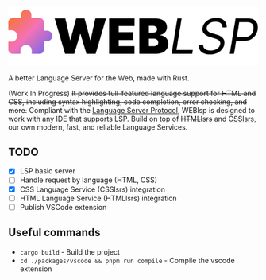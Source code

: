 <picture>
  <source media="(prefers-color-scheme: dark)" srcset="../../.github/assets/WEBlsp_logo_dark.svg" />
  <img alt="WEBlsp logo" src=".../../.github/assets/WEBlsp_logo_light.svg" />
</picture>

A better Language Server for the Web, made with Rust.

(Work In Progress) ~~It provides full-featured language support for HTML and CSS, including syntax highlighting, code completion, error checking, and more.~~ Compliant with the [Language Server Protocol](https://microsoft.github.io/language-server-protocol/), WEBlsp is designed to work with any IDE that supports LSP. Build on top of ~~HTMLlsrs~~ and [CSSlsrs](https://github.com/web-lsp/csslsrs), our own modern, fast, and reliable Language Services.

## TODO

- [x] LSP basic server
- [ ] Handle request by language (HTML, CSS)
- [x] CSS Language Service (CSSlsrs) integration
- [ ] HTML Language Service (HTMLlsrs) integration
- [ ] Publish VSCode extension

## Useful commands

- `cargo build` - Build the project
- `cd ./packages/vscode && pnpm run compile` - Compile the vscode extension
